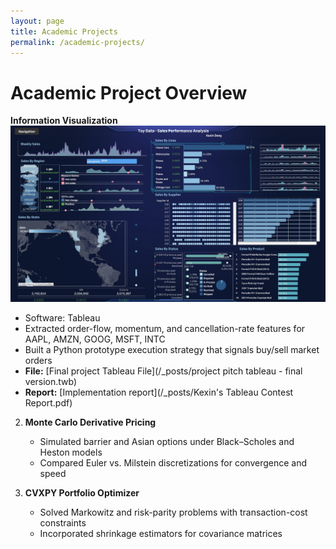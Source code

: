 ```yaml
---
layout: page
title: Academic Projects
permalink: /academic-projects/
---
```


<h1 id="project_overview">Academic Project Overview</h1>

**Information Visualization**
[![Tableau Visualization](/img/tableau.png)](/img/tableau.png)
   - Software: Tableau
   - Extracted order-flow, momentum, and cancellation-rate features for AAPL, AMZN, GOOG, MSFT, INTC  
   - Built a Python prototype execution strategy that signals buy/sell market orders
- **File:** [Final project Tableau File](/_posts/project pitch tableau - final version.twb)  
- **Report:** [Implementation report](/_posts/Kexin's Tableau Contest Report.pdf)


2. **Monte Carlo Derivative Pricing**  
   - Simulated barrier and Asian options under Black–Scholes and Heston models  
   - Compared Euler vs. Milstein discretizations for convergence and speed

3. **CVXPY Portfolio Optimizer**  
   - Solved Markowitz and risk-parity problems with transaction-cost constraints  
   - Incorporated shrinkage estimators for covariance matrices
